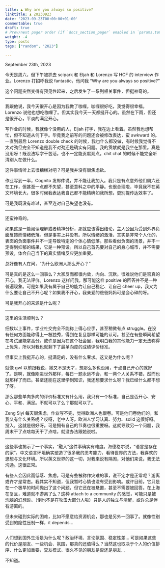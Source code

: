 ```yaml
---
title: ♟️ Why are you always so positive?
linktitle: ♟️ 20230923
date: '2023-09-23T00:00:00+01:00'
commentable: true
draft: true
# Prev/next pager order (if `docs_section_pager` enabled in `params.toml`)
weight: -4
type: posts
tags: ["random", "2023"]

---
```


September 23th, 2023

今天是周六，但下午被抓去 scipark 和 Eljah 和 Lorenzo 写 HCF 的 interview 作业。Lorenzo 打招呼我说 fantastic，他问我 “Why are you always so positive?” 

<!--more-->

这个问题突然变得有预见性起来，之后发生了一系列相关事件，但挺神奇的。

---

我跟他说，我今天很开心是因为我做了咖喱，咖喱很好吃，我觉得很幸福。Lorenzo 说他也想吃咖喱了。但其实我今天一天都挺开心的。虽然在下雨，但还是很开心，平淡的满足开心。

写作业的时候，我就像个没用的人，Eljah 打字，我在边上看着。虽然我也想帮忙，但不知道从何下手。毕竟我之前写的问题还会被修改表达，蛮 awkward 的。一直到最后 Lorenzo double check 的时候，我也什么都没做，有时候我觉得不太对劲但完全不知道是我不对劲还是确实有问题。我的贡献就是我坐在那里。真是没用呀！既没法写字干苦活，也不一定能贡献观点。chit chat 的时候不能完全听清别人在做什么。

这件事情听上去很糟糕对吧？可是我并没有很焦虑欸。

作业写到一半，Cognito 发邮件说，并不能让我加入。我只是有点意外他们周六还在工作，但甚至一点都不失望，甚至意料之中的平静。也很合理啦，毕竟我不在英文环境长大，很多时候我表达我自己都不能精确如我所想，更别提传达效率了。

可是我既没有难过，甚至连对自己失望也没有。

---

还蛮神奇的。

如果这是一篇阅读理解或者精神分析，那就应该得出结论，主人公因为受到外界负面反馈而情绪低落。但是事实上并没有。所以情绪的激活，其实是非常个人化的，表面的负面事件并不一定导致特定的个体心情低落。那些看似负面的场景，并不一定得到抑郁的结果，它是一种预设。所以自己首先要对自己的身心城市，并不需要预设，体会自己当下的真实情绪反应更加重要。

总好像有人在问，“为什么欧洲人那么开心？”

可是真的是这么一回事么？大家反而都很内敛，内向、沉默。很难说他们是否真的开心，我无法评价。Lorenzo 这样问我，那可能这样 positive 的回答并不是一种普遍现象。可是如果我有属于自己的能力让自己稳定、让自己 cheer up，我又为什么要让自己不开心呢？如果我不开心，我亲爱的爸爸妈妈可是会心碎的呀。

可是我开心的来源是什么呢？

---

这里的生活顺利么？

细数以上事件，学业社交完全不能称上得心应手，甚至稍微有点 struggle。在没有任何方面能称得上一枝独秀，得到在复旦那样可能的认可。甚至在有些瞬间希望在考试里能拿高分。或许是因为在这个社会里，我明白我的其他能力一定无法称得上优秀，所以对我也就剩下了最单向度的成绩评价标准。

但事实上我挺开心的，挺满足的，没有什么奢求。这又是为什么呢？

就像 gwl 以前跟我说，她又不是天才，想那么多也没用，干点自己开心的就好了。是啊，就像刚进世外那样，每日一题永远不会，和一两个人关系不错，然而也就那样了而已。甚至还能在这里学到知识，我还想要求什么呀？我已经什么都不想了呀。

那么那些单向多向的评价标准又有什么用，我只有一个标准，自己是否开心、安心、平和、满足。不就可以了么？那就可以了。

Zeng Siyi 每天很焦虑，作业写不完，觉得欧洲人也很卷。可是他们卷他们的，和我又有什么关系呢？哎呀，老中人呀。欧洲人学习认真、努力、solid 这很好呀。投入，这就是很好呀。可是拥有自己的节奏也很重要呀。这就导致另一个问题，我周末干了点啥每天干了点啥，就没办法跟她说啦。

---

这些事也揭示了一个事实，“融入”这件事确实有难度。海德格尔说，“语言是存在的家”。中文语言环境确实塑造了很多我的思考能力，看待世界的方法，我喜欢的思想与文化环境。所以英文世界的这一切，对我来说有隔阂，对他们来说，我无法沟通。这很正常。

有些人会因此而低落、焦虑。可是有些被称作灾难的事，说不定才是正常呢？游离或许才是常态。我其实不知道，但我暂时心情也没有受到影响。或许目前，它只是在一个极早的时间抛出了这个问题，但它还在被悬置，甚至不需要被回答。在上海在复旦，难道就不游离了么？这种 attach to a community 的感觉，可能只是被洗脑的幻想诶。（倒也不是在攻击大部分人啦）只是人的独立与清醒，或许总是伴有游离的。

但未来碰到实际的困难，比如不愿意给资源机会，那也是另外一回事了。就像性别受到的隐性压制一样，it depends...

---

人们想到国外生活是为什么呢？政治环境、言论氛围、稳定性差... 可是如果这些的代价是朋友、一些机会、氛围，那真的还值得么？当然这也取决于个人的价值排序、什么更加重要，交友模式、很久不见的朋友是否还是朋友... 

不知道。

